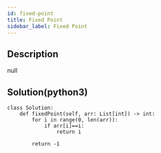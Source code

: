 ```yaml
---
id: fixed-point
title: Fixed Point
sidebar_label: Fixed Point
---
```

## Description
<div class="description">
null
</div>

## Solution(python3)
```python3
class Solution:
    def fixedPoint(self, arr: List[int]) -> int:
        for i in range(0, len(arr)):
            if arr[i]==i:
                return i
            
        return -1
                
```